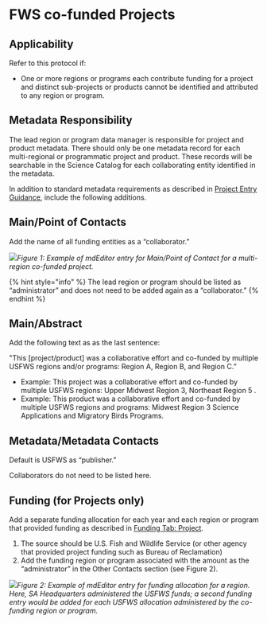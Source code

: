 # FWS co-funded Projects

## Applicability

Refer to this protocol if:

* One or more regions or programs each contribute funding for a project and distinct sub-projects or products cannot be identified and attributed to any region or program.

## Metadata Responsibility

The lead region or program data manager is responsible for project and product metadata. There should only be one metadata record for each multi-regional or programmatic project and product. These records will be searchable in the Science Catalog for each collaborating entity identified in the metadata.

In addition to standard metadata requirements as described in [Project Entry Guidance](../../project-entry-guidance/), include the following additions.

## Main/Point of Contacts

Add the name of all funding entities as a “collaborator.”

![](https://lh3.googleusercontent.com/SmpEd4mpmmMhWgQCiUf5yRg6EIM-iaNp1uhg_mzhd9bWyH1qHAsIaFgfH145AAqMd3DU7d6f5XacR3LR2NsTpO70Icwk0AaeIzSg79oK8EFvXTAD0XiL3sh4t-vLQCWPFmiUOHWb)_Figure 1: Example of mdEditor entry for Main/Point of Contact for a multi-region co-funded project._ 

{% hint style="info" %}
The lead region or program should be listed as “administrator” and does not need to be added again as a “collaborator.”
{% endhint %}

## Main/Abstract

Add the following text as as the last sentence:

"This \[project/product\] was a collaborative effort and co-funded by multiple USFWS regions and/or programs: Region A, Region B, and Region C.”

* Example: This project was a collaborative effort and co-funded by multiple USFWS regions: Upper Midwest Region 3, Northeast Region 5 .
* Example: This product was a collaborative effort and co-funded by multiple USFWS regions and programs:  Midwest Region 3 Science Applications and Migratory Birds Programs.

## Metadata/Metadata Contacts

Default is USFWS as “publisher.”

Collaborators do not need to be listed here.

## Funding \(for Projects only\)

Add a separate funding allocation for each year and each region or program that provided funding as described in [Funding Tab: Project](../../project-entry-guidance/funding-tab.md).

1. The source should be U.S. Fish and Wildlife Service \(or other agency that provided project funding such as Bureau of Reclamation\)
2. Add the funding region or program associated with the amount as the “administrator” in the Other Contacts section \(see Figure 2\).

![](https://lh5.googleusercontent.com/FuzsddF2rFu5QQiRYIC7xLYOQrFWwHFoqIIMa0OuODOz52A3oSi1tAUUfh58HTjYmtKohXAGKwWfoKXdRXjol3J-A_zBCl6kddAGBjErEWIfSrSoYAkdmieraFzgSYR3jBwG0q26)_Figure 2: Example of mdEditor entry for funding allocation for a region. Here, SA Headquarters administered the USFWS funds; a second funding entry would be added for each USFWS allocation administered by the co-funding region or program._

